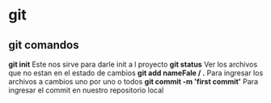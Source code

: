 # git

## git comandos

**git init** Este nos sirve para darle init a l proyecto
**git status** Ver los archivos que no estan en el estado de cambios
**git add nameFale / .** Para ingresar los archivos a cambios uno por uno o todos
**git commit -m 'first commit'** Para ingresar el commit en nuestro repositorio local